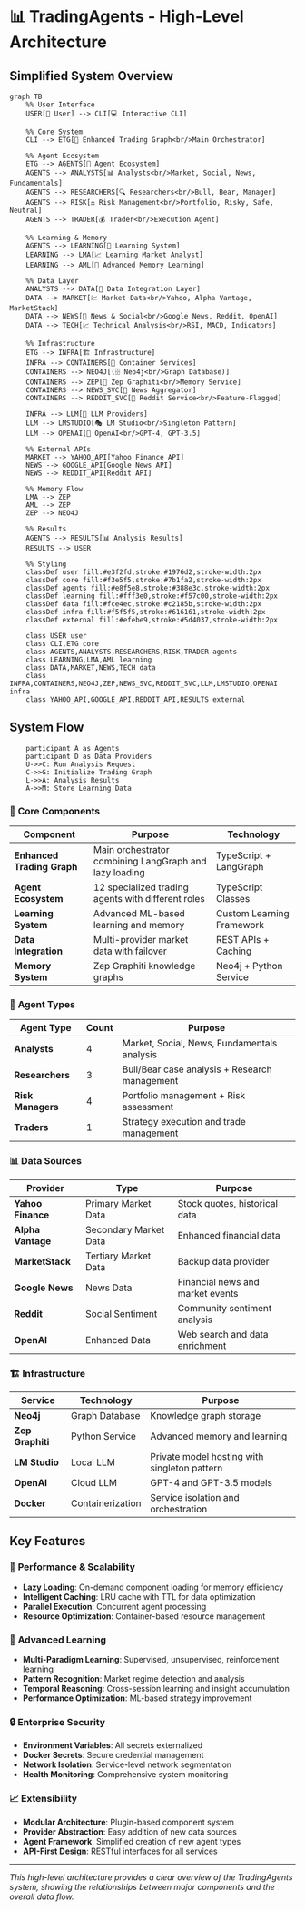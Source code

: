# 📊 TradingAgents - High-Level Architecture

## Simplified System Overview

```mermaid
graph TB
    %% User Interface
    USER[👤 User] --> CLI[💻 Interactive CLI]

    %% Core System
    CLI --> ETG[🎯 Enhanced Trading Graph<br/>Main Orchestrator]

    %% Agent Ecosystem
    ETG --> AGENTS[🤖 Agent Ecosystem]
    AGENTS --> ANALYSTS[📊 Analysts<br/>Market, Social, News, Fundamentals]
    AGENTS --> RESEARCHERS[🔍 Researchers<br/>Bull, Bear, Manager]
    AGENTS --> RISK[⚖️ Risk Management<br/>Portfolio, Risky, Safe, Neutral]
    AGENTS --> TRADER[💰 Trader<br/>Execution Agent]

    %% Learning & Memory
    AGENTS --> LEARNING[🧠 Learning System]
    LEARNING --> LMA[📈 Learning Market Analyst]
    LEARNING --> AML[🔬 Advanced Memory Learning]

    %% Data Layer
    ANALYSTS --> DATA[📡 Data Integration Layer]
    DATA --> MARKET[💹 Market Data<br/>Yahoo, Alpha Vantage, MarketStack]
    DATA --> NEWS[📰 News & Social<br/>Google News, Reddit, OpenAI]
    DATA --> TECH[📈 Technical Analysis<br/>RSI, MACD, Indicators]

    %% Infrastructure
    ETG --> INFRA[🏗️ Infrastructure]
    INFRA --> CONTAINERS[🐳 Container Services]
    CONTAINERS --> NEO4J[(🗄️ Neo4j<br/>Graph Database)]
    CONTAINERS --> ZEP[🧠 Zep Graphiti<br/>Memory Service]
    CONTAINERS --> NEWS_SVC[📰 News Aggregator]
    CONTAINERS --> REDDIT_SVC[💬 Reddit Service<br/>Feature-Flagged]

    INFRA --> LLM[🤖 LLM Providers]
    LLM --> LMSTUDIO[🎭 LM Studio<br/>Singleton Pattern]
    LLM --> OPENAI[🔮 OpenAI<br/>GPT-4, GPT-3.5]

    %% External APIs
    MARKET --> YAHOO_API[Yahoo Finance API]
    NEWS --> GOOGLE_API[Google News API]
    NEWS --> REDDIT_API[Reddit API]

    %% Memory Flow
    LMA --> ZEP
    AML --> ZEP
    ZEP --> NEO4J

    %% Results
    AGENTS --> RESULTS[📊 Analysis Results]
    RESULTS --> USER

    %% Styling
    classDef user fill:#e3f2fd,stroke:#1976d2,stroke-width:2px
    classDef core fill:#f3e5f5,stroke:#7b1fa2,stroke-width:2px
    classDef agents fill:#e8f5e8,stroke:#388e3c,stroke-width:2px
    classDef learning fill:#fff3e0,stroke:#f57c00,stroke-width:2px
    classDef data fill:#fce4ec,stroke:#c2185b,stroke-width:2px
    classDef infra fill:#f5f5f5,stroke:#616161,stroke-width:2px
    classDef external fill:#efebe9,stroke:#5d4037,stroke-width:2px

    class USER user
    class CLI,ETG core
    class AGENTS,ANALYSTS,RESEARCHERS,RISK,TRADER agents
    class LEARNING,LMA,AML learning
    class DATA,MARKET,NEWS,TECH data
    class INFRA,CONTAINERS,NEO4J,ZEP,NEWS_SVC,REDDIT_SVC,LLM,LMSTUDIO,OPENAI infra
    class YAHOO_API,GOOGLE_API,REDDIT_API,RESULTS external
```

## System Flow

```mermaid
    participant A as Agents
    participant D as Data Providers
    U->>C: Run Analysis Request
    C->>G: Initialize Trading Graph
    L->>A: Analysis Results
    A->>M: Store Learning Data
```
 <project-root>

### 🎯 **Core Components**

| Component | Purpose | Technology |
|-----------|---------|------------|
| **Enhanced Trading Graph** | Main orchestrator combining LangGraph and lazy loading | TypeScript + LangGraph |
| **Agent Ecosystem** | 12 specialized trading agents with different roles | TypeScript Classes |
| **Learning System** | Advanced ML-based learning and memory | Custom Learning Framework |
| **Data Integration** | Multi-provider market data with failover | REST APIs + Caching |
| **Memory System** | Zep Graphiti knowledge graphs | Neo4j + Python Service |

### 🤖 **Agent Types**

| Agent Type | Count | Purpose |
|------------|-------|---------|
| **Analysts** | 4 | Market, Social, News, Fundamentals analysis |
| **Researchers** | 3 | Bull/Bear case analysis + Research management |
| **Risk Managers** | 4 | Portfolio management + Risk assessment |
| **Traders** | 1 | Strategy execution and trade management |

### 📊 **Data Sources**

| Provider | Type | Purpose |
|----------|------|---------|
| **Yahoo Finance** | Primary Market Data | Stock quotes, historical data |
| **Alpha Vantage** | Secondary Market Data | Enhanced financial data |
| **MarketStack** | Tertiary Market Data | Backup data provider |
| **Google News** | News Data | Financial news and market events |
| **Reddit** | Social Sentiment | Community sentiment analysis |
| **OpenAI** | Enhanced Data | Web search and data enrichment |

### 🏗️ **Infrastructure**

| Service | Technology | Purpose |
|---------|------------|---------|
| **Neo4j** | Graph Database | Knowledge graph storage |
| **Zep Graphiti** | Python Service | Advanced memory and learning |
| **LM Studio** | Local LLM | Private model hosting with singleton pattern |
| **OpenAI** | Cloud LLM | GPT-4 and GPT-3.5 models |
| **Docker** | Containerization | Service isolation and orchestration |

## Key Features

### 🚀 **Performance & Scalability**
- **Lazy Loading**: On-demand component loading for memory efficiency
- **Intelligent Caching**: LRU cache with TTL for data optimization
- **Parallel Execution**: Concurrent agent processing
- **Resource Optimization**: Container-based resource management

### 🧠 **Advanced Learning**
- **Multi-Paradigm Learning**: Supervised, unsupervised, reinforcement learning
- **Pattern Recognition**: Market regime detection and analysis
- **Temporal Reasoning**: Cross-session learning and insight accumulation
- **Performance Optimization**: ML-based strategy improvement

### 🔒 **Enterprise Security**
- **Environment Variables**: All secrets externalized
- **Docker Secrets**: Secure credential management
- **Network Isolation**: Service-level network segmentation
- **Health Monitoring**: Comprehensive system monitoring

### 📈 **Extensibility**
- **Modular Architecture**: Plugin-based component system
- **Provider Abstraction**: Easy addition of new data sources
- **Agent Framework**: Simplified creation of new agent types
- **API-First Design**: RESTful interfaces for all services

---

*This high-level architecture provides a clear overview of the TradingAgents system, showing the relationships between major components and the overall data flow.*